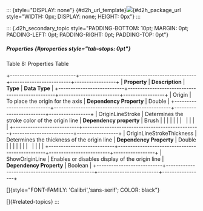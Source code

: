 ::: {style="DISPLAY: none"}
[](ms-xhelp:///?Id=d2h_url_template){#d2h_url_template}![](!package_url!){#d2h_package_url style="WIDTH: 0px; DISPLAY: none; HEIGHT: 0px"}
:::

::: {.d2h_secondary_topic style="PADDING-BOTTOM: 10pt; MARGIN: 0pt; PADDING-LEFT: 0pt; PADDING-RIGHT: 0pt; PADDING-TOP: 0pt"}
##### Properties {#properties style="tab-stops: 0pt"}

Table 8: Properties Table

+---------------------------+------------------------------------------------+-------------------------+-----------------+
| **Property**              | **Description**                                | **Type**                | **Data Type**   |
+---------------------------+------------------------------------------------+-------------------------+-----------------+
| Origin                    | To place the origin for the axis               | **Dependency Property** | Double          |
+---------------------------+------------------------------------------------+-------------------------+-----------------+
| OriginLineStroke          | Determines the stroke color of the origin line | **Dependency property** | Brush           |
|                           |                                                |                         |                 |
|                           |                                                |                         |                 |
+---------------------------+------------------------------------------------+-------------------------+-----------------+
| OriginLineStrokeThickness | Determines the thickness of the origin line    | **Dependency Property** | Double          |
|                           |                                                |                         |                 |
|                           |                                                |                         |                 |
+---------------------------+------------------------------------------------+-------------------------+-----------------+
| ShowOriginLine            | Enables or disables display of the origin line | **Dependency Property** | Boolean         |
+---------------------------+------------------------------------------------+-------------------------+-----------------+

[]{style="FONT-FAMILY: 'Calibri','sans-serif'; COLOR: black"} 

[]{#related-topics}
:::
